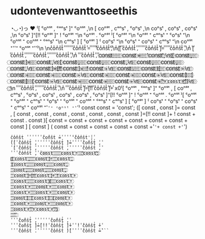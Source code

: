 # udontevenwanttoseethis
◔◡◔)っ ♥ ⁽[ ᶜоⁿˢᵗ , ᶜᵒⁿѕᵗ ]⁼ ᶜοⁿˢᵗ ,\n [ соⁿˢᵗ , сᵒⁿѕᵗ , ᶜоⁿѕᵗ ,\n соⁿѕᵗ , сοⁿѕᵗ , сοⁿѕᵗ ,\n ᶜοⁿѕᵗ ]⁼[!! ᶜоⁿˢᵗ ]⁺ ! ᶜоⁿˢᵗ ⁺\n ᶜоⁿˢᵗ . ᶜоⁿˢᵗ ⁾[ ᶜоⁿˢᵗ ⁼\n ᶜοⁿˢᵗ ⁺ сᵒⁿѕᵗ ⁺ ᶜоⁿѕᵗ ⁺\n ᶜоⁿˢᵗ ⁺ соⁿˢᵗ ⁺ ᶜᵒⁿѕᵗ ⁺\n сᵒⁿѕᵗ ] [ ᶜоⁿˢᵗ ] ⁽ сοⁿѕᵗ ⁺\n ᶜοⁿѕᵗ ⁺ соⁿѕᵗ ⁺ сᵒⁿѕᵗ ⁺\n соⁿˢᵗ ⁺''⁺ ᶜοⁿˢᵗ ⁺''⁾\n \nc̾o̾n̾s̾t̾ ̾ ̾ ̾ ̾ ̾ ̾ ̾c̾ο̾n̾s̾t̾ ̾=̾ ̾ ̾ ̾ ̾'̾c̾o̾n̾s̾t̾'̾;̾\n̾(̾[̾ ̾c̾о̾n̾s̾t̾ ̾,̾ ̾ ̾ ̾ ̾ ̾c̾o̾n̾ѕ̾t̾ ̾]̾=̾ ̾ ̾ ̾ ̾c̾ο̾n̾s̾t̾ ̾,̾\n̾ ̾[̾ ̾с̾о̾n̾s̾t̾ ̾,̾ ̾ ̾ ̾ ̾ ̾с̾o̾n̾ѕ̾t̾ ̾,̾ ̾ ̾ ̾ ̾ ̾c̾о̾n̾ѕ̾t̾ ̾,̾\n̾ ̾ ̾ ̾с̾о̾n̾ѕ̾t̾ ̾,̾ ̾c҉o҉n҉s҉t҉ ҉ ҉ ҉ ҉ ҉ ҉ ҉c҉ο҉n҉s҉t҉ ҉=҉ ҉ ҉ ҉ ҉'҉c҉o҉n҉s҉t҉'҉;҉\n҉(҉[҉ ҉c҉о҉n҉s҉t҉ ҉,҉ ҉ ҉ ҉ ҉ ҉c҉o҉n҉ѕ҉t҉ ҉]҉=҉ ҉ ҉ ҉ ҉c҉ο҉n҉s҉t҉ ҉,҉\n҉ ҉[҉ ҉с҉о҉n҉s҉t҉ ҉,҉ ҉ ҉ ҉ ҉ ҉с҉o҉n҉ѕ҉t҉ ҉,҉ ҉ ҉ ҉ ҉ ҉c҉о҉n҉ѕ҉t҉ ҉,҉\n҉ ҉ ҉ ҉с҉о҉n҉ѕ҉t҉ ҉,҉ ҉ ҉ ҉ ҉ ҉с҉ο҉n҉ѕ҉t҉ ҉,҉ ҉ ҉ ҉ ҉ ҉с҉ο҉n҉ѕ҉t҉ ҉,҉\n҉ ҉ ҉ ҉c҉ο҉n҉ѕ҉t҉ ҉]҉=҉[҉!҉!҉ ҉c҉о҉n҉s҉t҉ ҉]҉+҉ ҉ ҉!҉ ҉c҉о҉n҉s҉t҉ ҉+҉\n҉ ҉ ҉ ҉c҉о҉n҉s҉t҉ ҉.҉ ҉ ҉ ҉ ҉ ҉c҉о҉n҉s҉t҉ ҉)҉[҉ ҉ ҉ ҉ ҉c҉о҉n҉s҉t҉ ҉=҉\n҉ ҉ ҉ ҉c҉ο҉n҉s҉t҉ ҉+҉ ҉ ҉ ҉ ҉ ҉с҉o҉n҉ѕ҉t҉ ҉+҉ ҉ ҉ ҉ ҉ ҉c҉о҉n҉ѕ҉t҉ ҉+҉\n҉ ҉ ҉ ҉c҉о҉n҉s҉t҉ ҉+҉ ҉ ҉ ҉ ҉ ҉с҉о҉n҉s҉t҉ ҉+҉ ҉ ҉ ҉ ҉ ҉c҉o҉n҉ѕ҉t҉ ҉+҉\n҉ ҉ ҉ ҉с҉o҉n҉ѕ҉t҉ ҉]҉ ҉ ҉ ҉[҉ ҉c҉о҉n҉s҉t҉ ҉]҉ ҉ ҉ ҉(҉ ҉с҉ο҉n҉ѕ҉t҉ ҉+҉\n҉ ҉ ҉ ҉c҉ο҉n҉ѕ҉t҉ ҉+҉ ҉ ҉ ҉ ҉ ҉с҉о҉n҉ѕ҉t҉ ҉+҉ ҉ ҉ ҉ ҉ ҉с҉o҉n҉ѕ҉t҉ ҉+҉\n҉ ҉ ҉ ҉с҉о҉n҉s҉t҉ ҉+҉'҉`҉'҉+҉ ҉c҉ο҉n҉s҉t҉ ҉+҉'҉`҉'҉)҉\n҉ ҉ ҉ ҉`҉`҉\n ̾ ̾ ̾ ̾с̾ο̾n̾ѕ̾t̾ ̾,̾ ̾ ̾ ̾ ̾ ̾с̾ο̾n̾ѕ̾t̾ ̾,̾\n̾ ̾ ̾ ̾c̾ο̾n̾ѕ̾t̾ ̾]̾=̾[̾!̾!̾ ̾c̾о̾n̾s̾t̾ ̾]̾+̾
x0⁽[ ᶜоⁿˢᵗ ,     ᶜᵒⁿѕᵗ ]⁼    ᶜοⁿˢᵗ ,
 [ соⁿˢᵗ ,     сᵒⁿѕᵗ ,     ᶜоⁿѕᵗ ,
   соⁿѕᵗ ,     сοⁿѕᵗ ,     сοⁿѕᵗ ,
   ᶜοⁿѕᵗ ]⁼[!! ᶜоⁿˢᵗ ]⁺  ! ᶜоⁿˢᵗ ⁺
   ᶜоⁿˢᵗ .     ᶜоⁿˢᵗ ⁾[    ᶜоⁿˢᵗ ⁼
   ᶜοⁿˢᵗ ⁺     сᵒⁿѕᵗ ⁺     ᶜоⁿѕᵗ ⁺
   ᶜоⁿˢᵗ ⁺     соⁿˢᵗ ⁺     ᶜᵒⁿѕᵗ ⁺
   сᵒⁿѕᵗ ]   [ ᶜоⁿˢᵗ ]   ⁽ сοⁿѕᵗ ⁺
   ᶜοⁿѕᵗ ⁺     соⁿѕᵗ ⁺     сᵒⁿѕᵗ ⁺
   соⁿˢᵗ ⁺'`'⁺ ᶜοⁿˢᵗ ⁺'`'⁾
      const       cοnst =    'const';
([ cоnst ,     conѕt ]=    cοnst ,
 [ соnst ,     сonѕt ,     cоnѕt ,
   соnѕt ,     сοnѕt ,     сοnѕt ,
   cοnѕt ]=[!! cоnst ]+  ! cоnst +
   cоnst .     cоnst )[    cоnst =
   cοnst +     сonѕt +     cоnѕt +
   cоnst +     соnst +     conѕt +
   сonѕt ]   [ cоnst ]   ( сοnѕt +
   cοnѕt +     соnѕt +     сonѕt +
   соnst +'`'+ cοnst +'`')
   ````
c̾o̾n̾s̾t̾ ̾ ̾ ̾ ̾ ̾ ̾ ̾c̾ο̾n̾s̾t̾ ̾=̾ ̾ ̾ ̾ ̾'̾c̾o̾n̾s̾t̾'̾;̾
̾(̾[̾ ̾c̾о̾n̾s̾t̾ ̾,̾ ̾ ̾ ̾ ̾ ̾c̾o̾n̾ѕ̾t̾ ̾]̾=̾ ̾ ̾ ̾ ̾c̾ο̾n̾s̾t̾ ̾,̾
̾ ̾[̾ ̾с̾о̾n̾s̾t̾ ̾,̾ ̾ ̾ ̾ ̾ ̾с̾o̾n̾ѕ̾t̾ ̾,̾ ̾ ̾ ̾ ̾ ̾c̾о̾n̾ѕ̾t̾ ̾,̾
̾ ̾ ̾ ̾с̾о̾n̾ѕ̾t̾ ̾,̾ ̾c҉o҉n҉s҉t҉ ҉ ҉ ҉ ҉ ҉ ҉ ҉c҉ο҉n҉s҉t҉ ҉=҉ ҉ ҉ ҉ ҉'҉c҉o҉n҉s҉t҉'҉;҉
҉(҉[҉ ҉c҉о҉n҉s҉t҉ ҉,҉ ҉ ҉ ҉ ҉ ҉c҉o҉n҉ѕ҉t҉ ҉]҉=҉ ҉ ҉ ҉ ҉c҉ο҉n҉s҉t҉ ҉,҉
҉ ҉[҉ ҉с҉о҉n҉s҉t҉ ҉,҉ ҉ ҉ ҉ ҉ ҉с҉o҉n҉ѕ҉t҉ ҉,҉ ҉ ҉ ҉ ҉ ҉c҉о҉n҉ѕ҉t҉ ҉,҉
҉ ҉ ҉ ҉с҉о҉n҉ѕ҉t҉ ҉,҉ ҉ ҉ ҉ ҉ ҉с҉ο҉n҉ѕ҉t҉ ҉,҉ ҉ ҉ ҉ ҉ ҉с҉ο҉n҉ѕ҉t҉ ҉,҉
҉ ҉ ҉ ҉c҉ο҉n҉ѕ҉t҉ ҉]҉=҉[҉!҉!҉ ҉c҉о҉n҉s҉t҉ ҉]҉+҉ ҉ ҉!҉ ҉c҉о҉n҉s҉t҉ ҉+҉
҉ ҉ ҉ ҉c҉о҉n҉s҉t҉ ҉.҉ ҉ ҉ ҉ ҉ ҉c҉о҉n҉s҉t҉ ҉)҉[҉ ҉ ҉ ҉ ҉c҉о҉n҉s҉t҉ ҉=҉
҉ ҉ ҉ ҉c҉ο҉n҉s҉t҉ ҉+҉ ҉ ҉ ҉ ҉ ҉с҉o҉n҉ѕ҉t҉ ҉+҉ ҉ ҉ ҉ ҉ ҉c҉о҉n҉ѕ҉t҉ ҉+҉
҉ ҉ ҉ ҉c҉о҉n҉s҉t҉ ҉+҉ ҉ ҉ ҉ ҉ ҉с҉о҉n҉s҉t҉ ҉+҉ ҉ ҉ ҉ ҉ ҉c҉o҉n҉ѕ҉t҉ ҉+҉
҉ ҉ ҉ ҉с҉o҉n҉ѕ҉t҉ ҉]҉ ҉ ҉ ҉[҉ ҉c҉о҉n҉s҉t҉ ҉]҉ ҉ ҉ ҉(҉ ҉с҉ο҉n҉ѕ҉t҉ ҉+҉
҉ ҉ ҉ ҉c҉ο҉n҉ѕ҉t҉ ҉+҉ ҉ ҉ ҉ ҉ ҉с҉о҉n҉ѕ҉t҉ ҉+҉ ҉ ҉ ҉ ҉ ҉с҉o҉n҉ѕ҉t҉ ҉+҉
҉ ҉ ҉ ҉с҉о҉n҉s҉t҉ ҉+҉'҉`҉'҉+҉ ҉c҉ο҉n҉s҉t҉ ҉+҉'҉`҉'҉)҉
҉ ҉ ҉ ҉`҉`҉
 ̾ ̾ ̾ ̾с̾ο̾n̾ѕ̾t̾ ̾,̾ ̾ ̾ ̾ ̾ ̾с̾ο̾n̾ѕ̾t̾ ̾,̾
̾ ̾ ̾ ̾c̾ο̾n̾ѕ̾t̾ ̾]̾=̾[̾!̾!̾ ̾c̾о̾n̾s̾t̾ ̾]̾+̾ ̾ ̾!̾ ̾c̾о̾n̾s̾t̾ ̾+̾
̾ ̾ ̾ ̾c̾о̾n̾s̾t̾ ̾.̾ ̾ ̾ ̾ ̾ ̾c̾о̾n̾s̾t̾ ̾)̾[̾ ̾ ̾ ̾ ̾c̾о̾n̾s̾t̾ ̾=̾```
